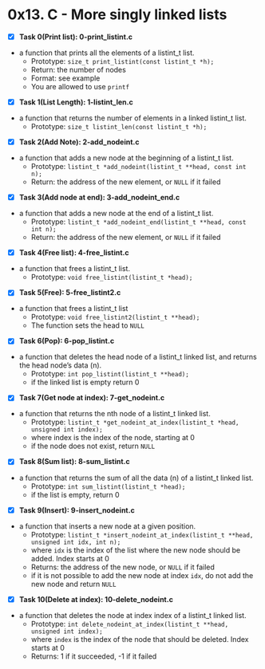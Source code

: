 # 0x13. C - More singly linked lists

- [x] **Task 0(Print list): 0-print_listint.c**
* a function that prints all the elements of a listint_t list.
	* Prototype: ```size_t print_listint(const listint_t *h);```
	* Return: the number of nodes
	* Format: see example
	* You are allowed to use ```printf```

- [x] **Task 1(List Length): 1-listint_len.c**
* a function that returns the number of elements in a linked listint_t list.
	* Prototype: ```size_t listint_len(const listint_t *h);```

- [x] **Task 2(Add Note): 2-add_nodeint.c**
* a function that adds a new node at the beginning of a listint_t list.
	* Prototype: ```listint_t *add_nodeint(listint_t **head, const int n);```
	* Return: the address of the new element, or ```NULL``` if it failed

- [x] **Task 3(Add node at end): 3-add_nodeint_end.c**
* a function that adds a new node at the end of a listint_t list.
	* Prototype: ```listint_t *add_nodeint_end(listint_t **head, const int n);```
	* Return: the address of the new element, or ```NULL``` if it failed

- [x] **Task 4(Free list): 4-free_listint.c**
* a function that frees a listint_t list.
	* Prototype: ```void free_listint(listint_t *head);```

- [x] **Task 5(Free): 5-free_listint2.c**
* a function that frees a listint_t list
	* Prototype: ```void free_listint2(listint_t **head);```
	* The function sets the head to ```NULL```

- [x] **Task 6(Pop): 6-pop_listint.c**
* a function that deletes the head node of a listint_t linked list, and returns the head node’s data (n).
	* Prototype: ```int pop_listint(listint_t **head);```
	* if the linked list is empty return 0

- [x] **Task 7(Get node at index): 7-get_nodeint.c**
* a function that returns the nth node of a listint_t linked list.
	* Prototype: ```listint_t *get_nodeint_at_index(listint_t *head, unsigned int index);```
	* where index is the index of the node, starting at 0
	* if the node does not exist, return ```NULL```

- [x] **Task 8(Sum list): 8-sum_listint.c**
* a function that returns the sum of all the data (n) of a listint_t linked list.
	* Prototype: ```int sum_listint(listint_t *head);```
	* if the list is empty, return 0

- [x] **Task 9(Insert): 9-insert_nodeint.c**
* a function that inserts a new node at a given position.
	* Prototype: ```listint_t *insert_nodeint_at_index(listint_t **head, unsigned int idx, int n);```
	* where ```idx``` is the index of the list where the new node should be added. Index starts at 0
	* Returns: the address of the new node, or ```NULL``` if it failed
	* if it is not possible to add the new node at index ```idx```, do not add the new node and return ```NULL```

- [x] **Task 10(Delete at index): 10-delete_nodeint.c**
* a function that deletes the node at index index of a listint_t linked list.
	* Prototype: ```int delete_nodeint_at_index(listint_t **head, unsigned int index);```
	* where ```index``` is the index of the node that should be deleted. Index starts at 0
	* Returns: 1 if it succeeded, -1 if it failed

